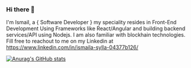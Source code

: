### Hi there 👋

I'm Ismail, a { Software Developer } my speciality resides in Front-End Development Using Frameworks like React/Angular and building backend services/API using Nodejs.
I am also familiar with blockhain technologies.
Fill free to reachout to me on my Linkedin at https://www.linkedin.com/in/ismaila-sylla-04377b126/

[![Anurag's GitHub stats](https://github-readme-stats.vercel.app/api?username=ismailasylla)](https://github.com/anuraghazra/github-readme-stats)

